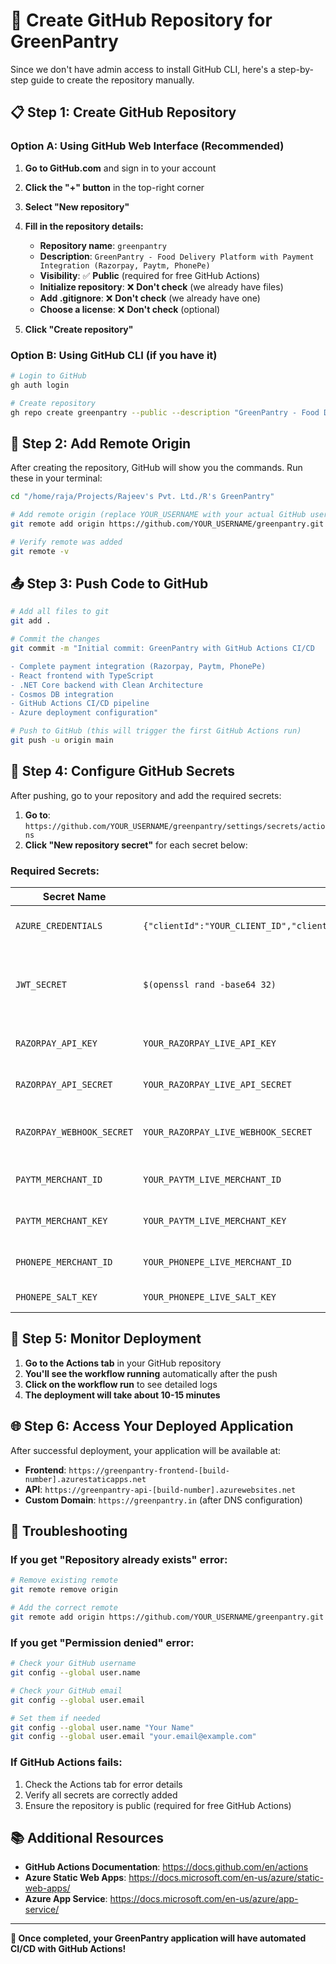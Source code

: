 # 🚀 Create GitHub Repository for GreenPantry

Since we don't have admin access to install GitHub CLI, here's a step-by-step guide to create the repository manually.

## 📋 Step 1: Create GitHub Repository

### Option A: Using GitHub Web Interface (Recommended)

1. **Go to GitHub.com** and sign in to your account
2. **Click the "+" button** in the top-right corner
3. **Select "New repository"**
4. **Fill in the repository details:**
   - **Repository name**: `greenpantry`
   - **Description**: `GreenPantry - Food Delivery Platform with Payment Integration (Razorpay, Paytm, PhonePe)`
   - **Visibility**: ✅ **Public** (required for free GitHub Actions)
   - **Initialize repository**: ❌ **Don't check** (we already have files)
   - **Add .gitignore**: ❌ **Don't check** (we already have one)
   - **Choose a license**: ❌ **Don't check** (optional)

5. **Click "Create repository"**

### Option B: Using GitHub CLI (if you have it)

```bash
# Login to GitHub
gh auth login

# Create repository
gh repo create greenpantry --public --description "GreenPantry - Food Delivery Platform with Payment Integration" --source=. --remote=origin --push
```

## 🔗 Step 2: Add Remote Origin

After creating the repository, GitHub will show you the commands. Run these in your terminal:

```bash
cd "/home/raja/Projects/Rajeev's Pvt. Ltd./R's GreenPantry"

# Add remote origin (replace YOUR_USERNAME with your actual GitHub username)
git remote add origin https://github.com/YOUR_USERNAME/greenpantry.git

# Verify remote was added
git remote -v
```

## 📤 Step 3: Push Code to GitHub

```bash
# Add all files to git
git add .

# Commit the changes
git commit -m "Initial commit: GreenPantry with GitHub Actions CI/CD

- Complete payment integration (Razorpay, Paytm, PhonePe)
- React frontend with TypeScript
- .NET Core backend with Clean Architecture
- Cosmos DB integration
- GitHub Actions CI/CD pipeline
- Azure deployment configuration"

# Push to GitHub (this will trigger the first GitHub Actions run)
git push -u origin main
```

## 🔐 Step 4: Configure GitHub Secrets

After pushing, go to your repository and add the required secrets:

1. **Go to**: `https://github.com/YOUR_USERNAME/greenpantry/settings/secrets/actions`
2. **Click "New repository secret"** for each secret below:

### Required Secrets:

| Secret Name | Value | Description |
|-------------|-------|-------------|
| `AZURE_CREDENTIALS` | `{"clientId":"YOUR_CLIENT_ID","clientSecret":"YOUR_CLIENT_SECRET","subscriptionId":"YOUR_SUBSCRIPTION_ID","tenantId":"YOUR_TENANT_ID","activeDirectoryEndpointUrl":"https://login.microsoftonline.com","resourceManagerEndpointUrl":"https://management.azure.com/","activeDirectoryGraphResourceId":"https://graph.windows.net/","sqlManagementEndpointUrl":"https://management.core.windows.net:8443/","galleryEndpointUrl":"https://gallery.azure.com/","managementEndpointUrl":"https://management.core.windows.net/"}` | Azure authentication credentials |
| `JWT_SECRET` | `$(openssl rand -base64 32)` | JWT signing secret (generate with: `openssl rand -base64 32`) |
| `RAZORPAY_API_KEY` | `YOUR_RAZORPAY_LIVE_API_KEY` | Your Razorpay live API key |
| `RAZORPAY_API_SECRET` | `YOUR_RAZORPAY_LIVE_API_SECRET` | Your Razorpay live API secret |
| `RAZORPAY_WEBHOOK_SECRET` | `YOUR_RAZORPAY_LIVE_WEBHOOK_SECRET` | Your Razorpay webhook secret |
| `PAYTM_MERCHANT_ID` | `YOUR_PAYTM_LIVE_MERCHANT_ID` | Your Paytm live merchant ID |
| `PAYTM_MERCHANT_KEY` | `YOUR_PAYTM_LIVE_MERCHANT_KEY` | Your Paytm live merchant key |
| `PHONEPE_MERCHANT_ID` | `YOUR_PHONEPE_LIVE_MERCHANT_ID` | Your PhonePe live merchant ID |
| `PHONEPE_SALT_KEY` | `YOUR_PHONEPE_LIVE_SALT_KEY` | Your PhonePe live salt key |

## 🎯 Step 5: Monitor Deployment

1. **Go to the Actions tab** in your GitHub repository
2. **You'll see the workflow running** automatically after the push
3. **Click on the workflow run** to see detailed logs
4. **The deployment will take about 10-15 minutes**

## 🌐 Step 6: Access Your Deployed Application

After successful deployment, your application will be available at:

- **Frontend**: `https://greenpantry-frontend-[build-number].azurestaticapps.net`
- **API**: `https://greenpantry-api-[build-number].azurewebsites.net`
- **Custom Domain**: `https://greenpantry.in` (after DNS configuration)

## 🚨 Troubleshooting

### If you get "Repository already exists" error:
```bash
# Remove existing remote
git remote remove origin

# Add the correct remote
git remote add origin https://github.com/YOUR_USERNAME/greenpantry.git
```

### If you get "Permission denied" error:
```bash
# Check your GitHub username
git config --global user.name

# Check your GitHub email
git config --global user.email

# Set them if needed
git config --global user.name "Your Name"
git config --global user.email "your.email@example.com"
```

### If GitHub Actions fails:
1. Check the Actions tab for error details
2. Verify all secrets are correctly added
3. Ensure the repository is public (required for free GitHub Actions)

## 📚 Additional Resources

- **GitHub Actions Documentation**: https://docs.github.com/en/actions
- **Azure Static Web Apps**: https://docs.microsoft.com/en-us/azure/static-web-apps/
- **Azure App Service**: https://docs.microsoft.com/en-us/azure/app-service/

---

**🎉 Once completed, your GreenPantry application will have automated CI/CD with GitHub Actions!**



